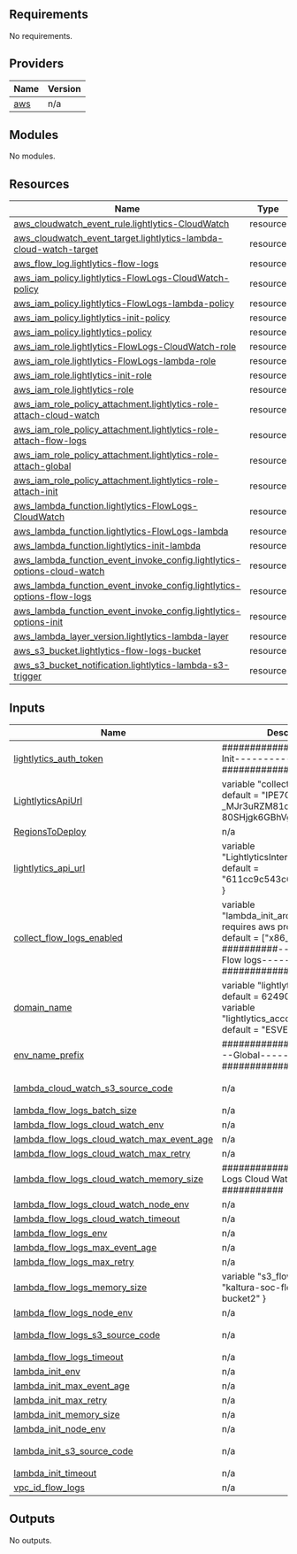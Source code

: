 <!-- BEGIN_TF_DOCS -->
## Requirements

No requirements.

## Providers

| Name | Version |
|------|---------|
| <a name="provider_aws"></a> [aws](#provider\_aws) | n/a |

## Modules

No modules.

## Resources

| Name | Type |
|------|------|
| [aws_cloudwatch_event_rule.lightlytics-CloudWatch](https://registry.terraform.io/providers/hashicorp/aws/latest/docs/resources/cloudwatch_event_rule) | resource |
| [aws_cloudwatch_event_target.lightlytics-lambda-cloud-watch-target](https://registry.terraform.io/providers/hashicorp/aws/latest/docs/resources/cloudwatch_event_target) | resource |
| [aws_flow_log.lightlytics-flow-logs](https://registry.terraform.io/providers/hashicorp/aws/latest/docs/resources/flow_log) | resource |
| [aws_iam_policy.lightlytics-FlowLogs-CloudWatch-policy](https://registry.terraform.io/providers/hashicorp/aws/latest/docs/resources/iam_policy) | resource |
| [aws_iam_policy.lightlytics-FlowLogs-lambda-policy](https://registry.terraform.io/providers/hashicorp/aws/latest/docs/resources/iam_policy) | resource |
| [aws_iam_policy.lightlytics-init-policy](https://registry.terraform.io/providers/hashicorp/aws/latest/docs/resources/iam_policy) | resource |
| [aws_iam_policy.lightlytics-policy](https://registry.terraform.io/providers/hashicorp/aws/latest/docs/resources/iam_policy) | resource |
| [aws_iam_role.lightlytics-FlowLogs-CloudWatch-role](https://registry.terraform.io/providers/hashicorp/aws/latest/docs/resources/iam_role) | resource |
| [aws_iam_role.lightlytics-FlowLogs-lambda-role](https://registry.terraform.io/providers/hashicorp/aws/latest/docs/resources/iam_role) | resource |
| [aws_iam_role.lightlytics-init-role](https://registry.terraform.io/providers/hashicorp/aws/latest/docs/resources/iam_role) | resource |
| [aws_iam_role.lightlytics-role](https://registry.terraform.io/providers/hashicorp/aws/latest/docs/resources/iam_role) | resource |
| [aws_iam_role_policy_attachment.lightlytics-role-attach-cloud-watch](https://registry.terraform.io/providers/hashicorp/aws/latest/docs/resources/iam_role_policy_attachment) | resource |
| [aws_iam_role_policy_attachment.lightlytics-role-attach-flow-logs](https://registry.terraform.io/providers/hashicorp/aws/latest/docs/resources/iam_role_policy_attachment) | resource |
| [aws_iam_role_policy_attachment.lightlytics-role-attach-global](https://registry.terraform.io/providers/hashicorp/aws/latest/docs/resources/iam_role_policy_attachment) | resource |
| [aws_iam_role_policy_attachment.lightlytics-role-attach-init](https://registry.terraform.io/providers/hashicorp/aws/latest/docs/resources/iam_role_policy_attachment) | resource |
| [aws_lambda_function.lightlytics-FlowLogs-CloudWatch](https://registry.terraform.io/providers/hashicorp/aws/latest/docs/resources/lambda_function) | resource |
| [aws_lambda_function.lightlytics-FlowLogs-lambda](https://registry.terraform.io/providers/hashicorp/aws/latest/docs/resources/lambda_function) | resource |
| [aws_lambda_function.lightlytics-init-lambda](https://registry.terraform.io/providers/hashicorp/aws/latest/docs/resources/lambda_function) | resource |
| [aws_lambda_function_event_invoke_config.lightlytics-options-cloud-watch](https://registry.terraform.io/providers/hashicorp/aws/latest/docs/resources/lambda_function_event_invoke_config) | resource |
| [aws_lambda_function_event_invoke_config.lightlytics-options-flow-logs](https://registry.terraform.io/providers/hashicorp/aws/latest/docs/resources/lambda_function_event_invoke_config) | resource |
| [aws_lambda_function_event_invoke_config.lightlytics-options-init](https://registry.terraform.io/providers/hashicorp/aws/latest/docs/resources/lambda_function_event_invoke_config) | resource |
| [aws_lambda_layer_version.lightlytics-lambda-layer](https://registry.terraform.io/providers/hashicorp/aws/latest/docs/resources/lambda_layer_version) | resource |
| [aws_s3_bucket.lightlytics-flow-logs-bucket](https://registry.terraform.io/providers/hashicorp/aws/latest/docs/resources/s3_bucket) | resource |
| [aws_s3_bucket_notification.lightlytics-lambda-s3-trigger](https://registry.terraform.io/providers/hashicorp/aws/latest/docs/resources/s3_bucket_notification) | resource |

## Inputs

| Name                                                                                                                                                                           | Description                                                                                                                                                                                  | Type | Default | Required |
|--------------------------------------------------------------------------------------------------------------------------------------------------------------------------------|----------------------------------------------------------------------------------------------------------------------------------------------------------------------------------------------|------|---------|:--------:|
| <a name="input_lightlytics_auth_token"></a> [lightlytics\_auth\_token](#input\_auth\_token)                                                                                    | ##############----------Init-------------#############                                                                                                                                       | `string` | `"****"` | no |
| <a name="input_LightlyticsApiUrl"></a> [LightlyticsApiUrl](#input\_LightlyticsApiUrl)                                                                                          | variable "collection\_token" { default = "IPE7Clpq7Djg\_-\_MJr3uRZM81ot1I-80SHjgk6GBhVg" }                                                                                                   | `string` | `"https://kaltura.lightlytics.com"` | no |
| <a name="input_RegionsToDeploy"></a> [RegionsToDeploy](#input\_RegionsToDeploy)                                                                                                | n/a                                                                                                                                                                                          | `string` | `"us-east-1"` | no |
| <a name="input_lightlytics_api_url"></a> [lightlytics\_api\_url](#input\_api\_url)                                                                                             | variable "LightlyticsInternalAccountId" { default = "611cc9c543c6ed7dc2c8d114" }                                                                                                             | `string` | `"https://kaltura.lightlytics.com"` | no |
| <a name="input_collect_flow_logs_enabled"></a> [collect\_flow\_logs\_enabled](#input\_collect\_flow\_logs\_enabled)                                                            | variable "lambda\_init\_architectures" {                                 # requires aws provider upgrade default = ["x86\_64"] } ##########------------Flow logs-----------################# | `bool` | `true` | no |
| <a name="input_domain_name"></a> [domain\_name](#input\_domain\_name)                                                                                                          | variable "lightlytics\_account" { default = 624907860825 } variable "lightlytics\_account\_externalID" { default = "ESVEV0Q9" }                                                              | `string` | `"lightlytics.com"` | no |
| <a name="input_env_name_prefix"></a> [env\_name\_prefix](#input\_env\_name\_prefix)                                                                                            | ##############------------Global-----------#############                                                                                                                                     | `string` | `""` | no |
| <a name="input_lambda_cloud_watch_s3_source_code"></a> [lambda\_cloud\_watch\_s3\_source\_code](#input\_lambda\_cloud\_watch\_s3\_source\_code)                                | n/a                                                                                                                                                                                          | `string` | `"prod-lightlytics-artifacts-us-east-1/290fd858fd546c534ad80e4459ff57d0"` | no |
| <a name="input_lambda_flow_logs_batch_size"></a> [lambda\_flow\_logs\_batch\_size](#input\_lambda\_flow\_logs\_batch\_size)                                                    | n/a                                                                                                                                                                                          | `number` | `1000` | no |
| <a name="input_lambda_flow_logs_cloud_watch_env"></a> [lambda\_flow\_logs\_cloud\_watch\_env](#input\_lambda\_flow\_logs\_cloud\_watch\_env)                                   | n/a                                                                                                                                                                                          | `string` | `"production"` | no |
| <a name="input_lambda_flow_logs_cloud_watch_max_event_age"></a> [lambda\_flow\_logs\_cloud\_watch\_max\_event\_age](#input\_lambda\_flow\_logs\_cloud\_watch\_max\_event\_age) | n/a                                                                                                                                                                                          | `number` | `21600` | no |
| <a name="input_lambda_flow_logs_cloud_watch_max_retry"></a> [lambda\_flow\_logs\_cloud\_watch\_max\_retry](#input\_lambda\_flow\_logs\_cloud\_watch\_max\_retry)               | n/a                                                                                                                                                                                          | `number` | `2` | no |
| <a name="input_lambda_flow_logs_cloud_watch_memory_size"></a> [lambda\_flow\_logs\_cloud\_watch\_memory\_size](#input\_lambda\_flow\_logs\_cloud\_watch\_memory\_size)         | #############-------Flow Logs Cloud Watch---------###########                                                                                                                                | `number` | `128` | no |
| <a name="input_lambda_flow_logs_cloud_watch_node_env"></a> [lambda\_flow\_logs\_cloud\_watch\_node\_env](#input\_lambda\_flow\_logs\_cloud\_watch\_node\_env)                  | n/a                                                                                                                                                                                          | `string` | `"production"` | no |
| <a name="input_lambda_flow_logs_cloud_watch_timeout"></a> [lambda\_flow\_logs\_cloud\_watch\_timeout](#input\_lambda\_flow\_logs\_cloud\_watch\_timeout)                       | n/a                                                                                                                                                                                          | `number` | `120` | no |
| <a name="input_lambda_flow_logs_env"></a> [lambda\_flow\_logs\_env](#input\_lambda\_flow\_logs\_env)                                                                           | n/a                                                                                                                                                                                          | `string` | `"prod"` | no |
| <a name="input_lambda_flow_logs_max_event_age"></a> [lambda\_flow\_logs\_max\_event\_age](#input\_lambda\_flow\_logs\_max\_event\_age)                                         | n/a                                                                                                                                                                                          | `number` | `21600` | no |
| <a name="input_lambda_flow_logs_max_retry"></a> [lambda\_flow\_logs\_max\_retry](#input\_lambda\_flow\_logs\_max\_retry)                                                       | n/a                                                                                                                                                                                          | `number` | `2` | no |
| <a name="input_lambda_flow_logs_memory_size"></a> [lambda\_flow\_logs\_memory\_size](#input\_lambda\_flow\_logs\_memory\_size)                                                 | variable "s3\_flowLog" { default = "kaltura-soc-flow-logs-bucket2" }                                                                                                                         | `number` | `128` | no |
| <a name="input_lambda_flow_logs_node_env"></a> [lambda\_flow\_logs\_node\_env](#input\_lambda\_flow\_logs\_node\_env)                                                          | n/a                                                                                                                                                                                          | `string` | `"prod"` | no |
| <a name="input_lambda_flow_logs_s3_source_code"></a> [lambda\_flow\_logs\_s3\_source\_code](#input\_lambda\_flow\_logs\_s3\_source\_code)                                      | n/a                                                                                                                                                                                          | `string` | `"prod-lightlytics-artifacts-us-east-1/7f0179f9b6bb21aa9456035c5d857838"` | no |
| <a name="input_lambda_flow_logs_timeout"></a> [lambda\_flow\_logs\_timeout](#input\_lambda\_flow\_logs\_timeout)                                                               | n/a                                                                                                                                                                                          | `number` | `120` | no |
| <a name="input_lambda_init_env"></a> [lambda\_init\_env](#input\_lambda\_init\_env)                                                                                            | n/a                                                                                                                                                                                          | `string` | `"prod"` | no |
| <a name="input_lambda_init_max_event_age"></a> [lambda\_init\_max\_event\_age](#input\_lambda\_init\_max\_event\_age)                                                          | n/a                                                                                                                                                                                          | `number` | `21600` | no |
| <a name="input_lambda_init_max_retry"></a> [lambda\_init\_max\_retry](#input\_lambda\_init\_max\_retry)                                                                        | n/a                                                                                                                                                                                          | `number` | `2` | no |
| <a name="input_lambda_init_memory_size"></a> [lambda\_init\_memory\_size](#input\_lambda\_init\_memory\_size)                                                                  | n/a                                                                                                                                                                                          | `number` | `128` | no |
| <a name="input_lambda_init_node_env"></a> [lambda\_init\_node\_env](#input\_lambda\_init\_node\_env)                                                                           | n/a                                                                                                                                                                                          | `string` | `"prod"` | no |
| <a name="input_lambda_init_s3_source_code"></a> [lambda\_init\_s3\_source\_code](#input\_lambda\_init\_s3\_source\_code)                                                       | n/a                                                                                                                                                                                          | `string` | `"prod-lightlytics-artifacts-us-east-1/7f0179f9b6bb21aa9456035c5d857838"` | no |
| <a name="input_lambda_init_timeout"></a> [lambda\_init\_timeout](#input\_lambda\_init\_timeout)                                                                                | n/a                                                                                                                                                                                          | `number` | `900` | no |
| <a name="input_vpc_id_flow_logs"></a> [vpc\_id\_flow\_logs](#input\_vpc\_id\_flow\_logs)                                                                                       | n/a                                                                                                                                                                                          | `string` | `""` | no |

## Outputs

No outputs.
<!-- END_TF_DOCS -->